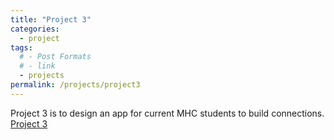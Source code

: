 ```yaml
---
title: "Project 3"
categories:
  - project
tags:
  # - Post Formats
  # - link
  - projects
permalink: /projects/project3
---
```


Project 3 is to design an app for current MHC students to build connections.
[Project 3](../files/project3.pdf)

